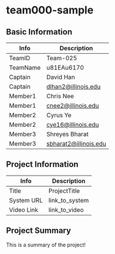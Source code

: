 # team000-sample

## Basic Information

|   Info      |        Description     |
| ----------- | ---------------------- |
| TeamID      |        Team-025        |
| TeamName    |       u81EAu6170       |
| Captain     |        David Han       |
| Captain     |  dlhan2@illinois.edu   |
| Member1     |        Chris Nee       |
| Member1     |   cnee2@illinois.edu   |
| Member2     |        Cyrus Ye        |
| Member2     |   cye16@illinois.edu   |
| Member3     |       Shreyes Bharat   |
| Member3     |  sbharat2@illinois.edu |

## Project Information

|   Info      |        Description     |
| ----------- | ---------------------- |
|  Title      |       ProjectTitle     |
| System URL  |      link_to_system    |
| Video Link  |      link_to_video     |

## Project Summary

This is a summary of the project!
